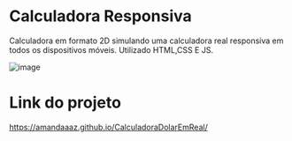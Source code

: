 # Calculadora Responsiva
Calculadora em formato 2D simulando uma calculadora real responsiva em todos os dispositivos móveis. Utilizado HTML,CSS E JS.

![image](https://github.com/Amandaaaz/CalculadoraResponsiva/assets/95643803/b635a671-062a-4857-80e7-b46bdb39c1a6)



# Link do projeto

https://amandaaaz.github.io/CalculadoraDolarEmReal/

